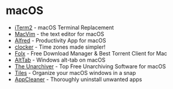 # macOS

- [iTerm2](https://iterm2.com) - macOS Terminal Replacement
- [MacVim](https://macvim.org) - the text editor for macOS
- [Alfred](https://www.alfredapp.com) - Productivity App for macOS
- [clocker](https://abhishekbanthia.com/clocker) - Time zones made simpler!
- [Folx](https://www.mac-downloader.com) - Free Download Manager & Best Torrent Client for Mac
- [AltTab](https://alt-tab-macos.netlify.app) - Windows alt-tab on macOS
- [The Unarchiver](https://theunarchiver.com) - Top Free Unarchiving Software for macOS
- [Tiles](https://freemacsoft.net/tiles) - Organize your macOS windows in a snap
- [AppCleaner](https://freemacsoft.net/appcleaner) - Thoroughly uninstall unwanted apps